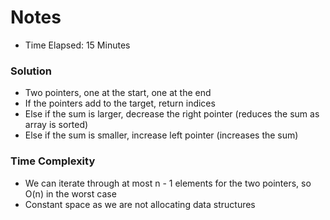 # Notes

- Time Elapsed: 15 Minutes

### Solution

- Two pointers, one at the start, one at the end
- If the pointers add to the target, return indices
- Else if the sum is larger, decrease the right pointer (reduces the sum as array is sorted)
- Else if the sum is smaller, increase left pointer (increases the sum)

### Time Complexity

- We can iterate through at most n - 1 elements for the two pointers, so O(n) in the worst case
- Constant space as we are not allocating data structures
